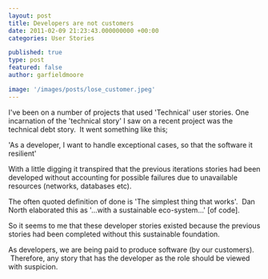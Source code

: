 ```yaml
---
layout: post
title: Developers are not customers
date: 2011-02-09 21:23:43.000000000 +00:00
categories: User Stories

published: true
type: post
featured: false
author: garfieldmoore

image: '/images/posts/lose_customer.jpeg'
---
```

I've been on a number of projects that used 'Technical' user stories.  One incarnation of the 'technical story' I saw on a recent project was the technical debt story.  It went something like this;

'As a developer, I want to handle exceptional cases, so that the software it resilient'

With a little digging it transpired that the previous iterations stories had been developed without accounting for possible failures due to unavailable resources (networks, databases etc).

The often quoted definition of done is 'The simplest thing that works'.  Dan North elaborated this as '...with a sustainable eco-system...' [of code].

So it seems to me that these developer stories existed because the previous stories had been completed without this sustainable foundation.

As developers, we are being paid to produce software (by our customers).  Therefore, any story that has the developer as the role should be viewed with suspicion.
